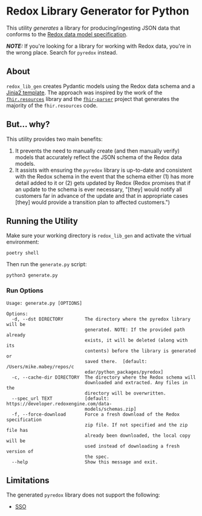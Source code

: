 # Redox Library Generator for Python

This utility *generates* a library for producing/ingesting JSON data that conforms 
to the [Redox 
data model specification](https://developer.redoxengine.com/data-models/).

_**NOTE:**_ If you're looking for a library for working with Redox data, you're in 
the wrong place. Search for `pyredox` instead.

## About

`redox_lib_gen` creates Pydantic models using the Redox data schema and a [Jinja2 
template](https://jinja.palletsprojects.com/en/3.0.x/templates/). The approach was 
inspired by the work of the
[`fhir.resources`](https://pypi.org/project/fhir.resources/) library and the 
[`fhir-parser`](https://github.com/nazrulworld/fhir-parser) project that generates 
the majority of the `fhir.resources` code.


## But... why?

This utility provides two main benefits:

1. It prevents the need to manually create (and then manually verify) models that 
   accurately reflect the JSON schema of the Redox data models.
2. It assists with ensuring the `pyredox` library is up-to-date and consistent with 
   the Redox schema in the event that the schema either (1) has more detail added to 
   it or (2) gets updated by Redox (Redox promises that if an update to the schema 
   is ever necessary, "[they] would notify all customers far in advance of the update 
   and that in appropriate cases [they] would provide a transition plan to affected 
   customers.")


## Running the Utility

Make sure your working directory is `redox_lib_gen` and activate the virtual 
environment:

```shell
poetry shell
```

Then run the `generate.py` script:

```shell
python3 generate.py
```

### Run Options

```
Usage: generate.py [OPTIONS]

Options:
  -d, --dst DIRECTORY        The directory where the pyredox library will be
                             generated. NOTE: If the provided path already
                             exists, it will be deleted (along with its
                             contents) before the library is generated or
                             saved there.  [default: /Users/mike.mabey/repos/c
                             edar/python_packages/pyredox]
  -c, --cache-dir DIRECTORY  The directory where the Redox schema will
                             downloaded and extracted. Any files in the
                             directory will be overwritten.
  --spec_url TEXT            [default: https://developer.redoxengine.com/data-
                             models/schemas.zip]
  -f, --force-download       Force a fresh download of the Redox specification
                             zip file. If not specified and the zip file has
                             already been downloaded, the local copy will be
                             used instead of downloading a fresh version of
                             the spec.
  --help                     Show this message and exit.
```


## Limitations

The generated `pyredox` library does not support the following:

- [SSO](https://developer.redoxengine.com/data-models/SSO.html)
